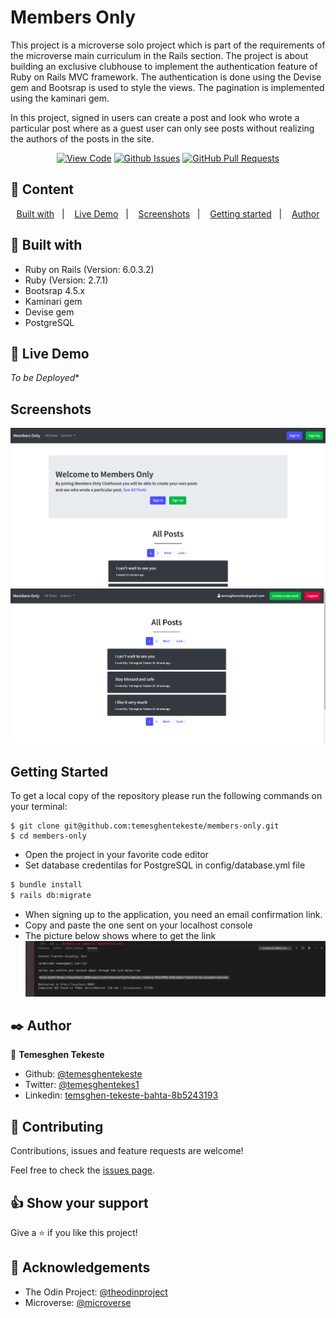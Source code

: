 # Members Only

This project is a microverse solo project which is part of the requirements of the microverse main curriculum in the Rails section. The project is about building an exclusive clubhouse to implement the authentication feature of Ruby on Rails MVC framework. The authentication is done using the Devise gem and Bootsrap is used to style the views. The pagination is implemented using the kaminari gem.

In this project, signed in users can create a post and look who wrote a particular post where as a guest user can only see posts without realizing the authors of the posts in the site.

      

<div align="center">

[![View Code](https://img.shields.io/badge/View%20-Code-green)](https://github.com/temesghentekeste/members-only/tree/feature/bare-metal-form)
[![Github Issues](https://img.shields.io/badge/GitHub-Issues-orange)](https://github.com/temesghentekeste/members-only/issues)
[![GitHub Pull Requests](https://img.shields.io/badge/GitHub-Pull%20Requests-blue)](https://github.com/temesghentekeste/members-only/pulls)

</div>

## 📝 Content

<p align="center">
<a href="#with">Built with</a>&nbsp;&nbsp;&nbsp;|&nbsp;&nbsp;&nbsp;
<a href="#live">Live Demo</a>&nbsp;&nbsp;&nbsp;|&nbsp;&nbsp;&nbsp;
<a href="#sc">Screenshots</a>&nbsp;&nbsp;&nbsp;|&nbsp;&nbsp;&nbsp;
<a href="#gs">Getting started</a>&nbsp;&nbsp;&nbsp;|&nbsp;&nbsp;&nbsp;
<a href="#author">Author</a>
</p>

## 🔧 Built with<a name = "with"></a>

- Ruby on Rails (Version: 6.0.3.2)
- Ruby (Version: 2.7.1)
- Bootsrap 4.5.x
- Kaminari gem
- Devise gem
- PostgreSQL

## 🔴 Live Demo <a name = "live"></a>
*To be Deployed**


## Screenshots <a name = "sc"></a>

![screenshot](./app/assets/images/home_page_desktop.png)
![screenshot](./app/assets/images/members_view.png)


## Getting Started <a name = "gs"></a>

To get a local copy of the repository please run the following commands on your terminal:

```
$ git clone git@github.com:temesghentekeste/members-only.git
$ cd members-only
```
- Open the project in your favorite code editor
- Set database credentilas for PostgreSQL in config/database.yml file
~~~bash
$ bundle install
$ rails db:migrate  
~~~

- When signing up to the application, you need an email confirmation link.
- Copy and paste the one sent on your localhost console
- The picture below shows where to get the link
![screenshot](./app/assets/images/confirmation.png)


## ✒️  Author <a name = "author"></a>

👤 **Temesghen Tekeste**

- Github: [@temesghentekeste](https://github.com/temesghentekeste)
- Twitter: [@temesghentekes1](https://twitter.com/temesghentekes1)
- Linkedin: [temsghen-tekeste-bahta-8b5243193](https://www.linkedin.com/in/temesghentekeste/)


## 🤝 Contributing

Contributions, issues and feature requests are welcome!

Feel free to check the [issues page](https://github.com/temesghentekeste/members-only/issues).


## 👍 Show your support

Give a ⭐️ if you like this project!

## :clap: Acknowledgements

- The Odin Project: [@theodinproject](https://www.theodinproject.com/)
- Microverse: [@microverse](https://www.microverse.org/)
